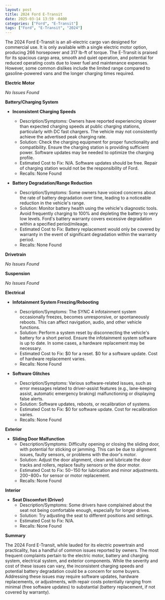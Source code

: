 ```yaml
---
layout: post
title: 2024 Ford E-Transit
date: 2025-03-14 13:59 -0400
categories: ["Ford", "E-Transit"]
tags: ["Ford", "E-Transit", "2024"]
---
```

The 2024 Ford E-Transit is an all-electric cargo van designed for commercial use. It is only available with a single electric motor option, producing 266 horsepower and 317 lb-ft of torque. The E-Transit is praised for its spacious cargo area, smooth and quiet operation, and potential for reduced operating costs due to lower fuel and maintenance expenses. However, some common dislikes include the limited range compared to gasoline-powered vans and the longer charging times required.

**Electric Motor**

*No Issues Found*

**Battery/Charging System**

*   **Inconsistent Charging Speeds**
    *   Description/Symptoms: Owners have reported experiencing slower than expected charging speeds at public charging stations, particularly with DC fast chargers. The vehicle may not consistently achieve the advertised peak charging rate.
    *   Solution: Check the charging equipment for proper functionality and compatibility. Ensure the charging station is providing sufficient power. Software updates may be needed to optimize the charging profile.
    *   Estimated Cost to Fix: N/A. Software updates should be free. Repair of charging station would not be the responsibility of Ford.
    *   Recalls: None Found

*   **Battery Degradation/Range Reduction**
    *   Description/Symptoms: Some owners have voiced concerns about the rate of battery degradation over time, leading to a noticeable reduction in the vehicle's range.
    *   Solution: Monitor battery health using the vehicle's diagnostic tools. Avoid frequently charging to 100% and depleting the battery to very low levels. Ford's battery warranty covers excessive degradation within a specified period/mileage.
    *   Estimated Cost to Fix: Battery replacement would only be covered by warranty in the event of significant degradation within the warranty period.
    *   Recalls: None Found

**Drivetrain**

*No Issues Found*

**Suspension**

*No Issues Found*

**Electrical**

*   **Infotainment System Freezing/Rebooting**
    *   Description/Symptoms: The SYNC 4 infotainment system occasionally freezes, becomes unresponsive, or spontaneously reboots. This can affect navigation, audio, and other vehicle functions.
    *   Solution: Perform a system reset by disconnecting the vehicle's battery for a short period. Ensure the infotainment system software is up to date. In some cases, a hardware replacement may be necessary.
    *   Estimated Cost to Fix: $0 for a reset. $0 for a software update. Cost of hardware replacement varies.
    *   Recalls: None Found

*   **Software Glitches**
    *   Description/Symptoms: Various software-related issues, such as error messages related to driver-assist features (e.g., lane-keeping assist, automatic emergency braking) malfunctioning or displaying false alerts.
    *   Solution: Software updates, reboots, or recalibration of systems.
    *   Estimated Cost to Fix: $0 for software update. Cost for recalibration varies.
    *   Recalls: None Found

**Exterior**

*   **Sliding Door Malfunction**
    *   Description/Symptoms: Difficulty opening or closing the sliding door, with potential for sticking or jamming. This can be due to alignment issues, faulty sensors, or problems with the door's motor.
    *   Solution: Adjust the door alignment, clean and lubricate the door tracks and rollers, replace faulty sensors or the door motor.
    *   Estimated Cost to Fix: $50-$150 for lubrication and minor adjustments. $200-$800+ for sensor or motor replacement.
    *   Recalls: None Found

**Interior**

*   **Seat Discomfort (Driver)**
    *   Description/Symptoms: Some drivers have complained about the seat not being comfortable enough, especially for longer drives.
    *   Solution: Try adjusting the seat to different positions and settings.
    *   Estimated Cost to Fix: N/A.
    *   Recalls: None Found

**Summary**

The 2024 Ford E-Transit, while lauded for its electric powertrain and practicality, has a handful of common issues reported by owners. The most frequent complaints pertain to the electric motor, battery and charging system, electrical system, and exterior components. While the severity and cost of these issues can vary, the inconsistent charging speeds and potential battery degradation could be a concern for some buyers. Addressing these issues may require software updates, hardware replacements, or adjustments, with repair costs potentially ranging from minimal (free software updates) to substantial (battery replacement, if not covered by warranty).

